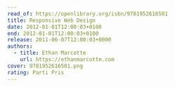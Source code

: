 ```yaml
---
read_of: https://openlibrary.org/isbn/9781952616501
title: Responsive Web Design
date: 2012-01-01T12:00:03+0100
end: 2012-01-01T12:00:03+0100
release: 2011-06-07T12:00:03+0000
authors:
  - title: Ethan Marcotte
    url: https://ethanmarcotte.com
cover: 9781952616501.png
rating: Parti Pris
---
```

